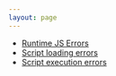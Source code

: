 ```yaml
---
layout: page
---
```



* [Runtime JS Errors](/runtime-js-errors.html)
* [Script loading errors](/script-loading-errors.html)
* [Script execution errors](/script-execution-errors.html)
